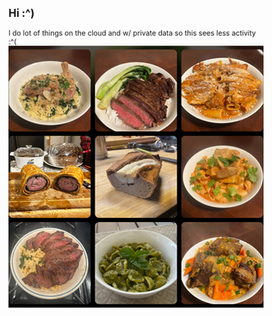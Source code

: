 ## Hi :^)

I do lot of things on the cloud and w/ private data so this sees less activity :^( <br>
![](food.jpeg "Instead, here's food that I've cooked:")
